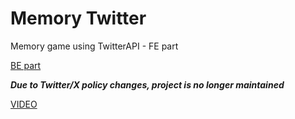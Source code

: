 # Memory Twitter

Memory game using TwitterAPI - FE part

[BE part](https://github.com/krupinskij/memory-twitter-server)

**_Due to Twitter/X policy changes, project is no longer maintained_**

[VIDEO](https://drive.google.com/file/d/1R3qGvNyRxTiO9xQLyPcj7QAUiX5kmq4t/view?usp=drive_link)
